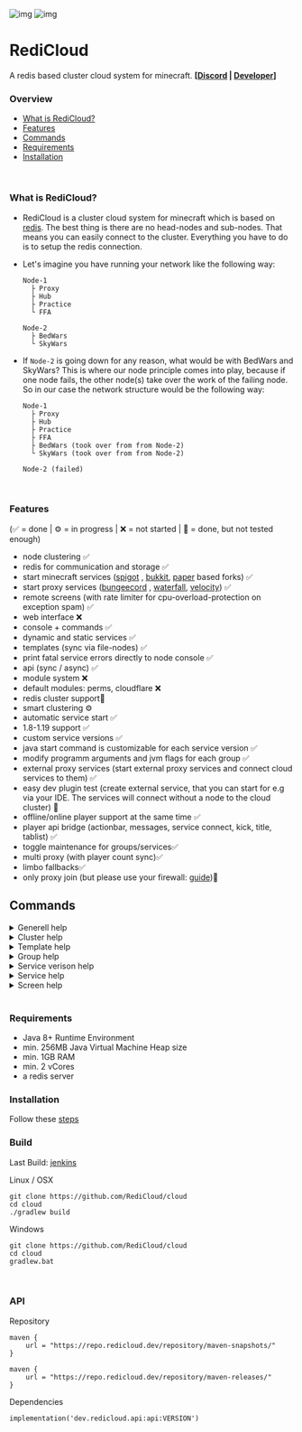 ![img](https://img.shields.io/nexus/r/dev.redicloud.api/api?label=release&server=https%3A%2F%2Frepo.redicloud.dev)
![img](https://img.shields.io/nexus/s/dev.redicloud.api/api?label=snapshot&server=https%3A%2F%2Frepo.redicloud.dev)

# RediCloud

A redis based cluster cloud system for
minecraft. **[[Discord](https://discord.gg/g2HV52VV4G) | [Developer](https://github.com/Suqatri)]**
<br>

### Overview

- [What is RediCloud?](#what-is-redicloud)
- [Features](#features)
- [Commands](#commands)
- [Requirements](#requirements)
- [Installation](#installation)
<br>

### What is RediCloud?

- RediCloud is a cluster cloud system for minecraft which is based on [redis](https://redis.io). The best thing is there
  are no head-nodes and sub-nodes. That means you can easily connect to the cluster. Everything you have to do is to
  setup the redis connection.
- Let's imagine you have running your network like the following way:

      Node-1
        ├ Proxy
        ├ Hub
        ├ Practice
        └ FFA
        
      Node-2
        ├ BedWars
        └ SkyWars

- If `Node-2` is going down for any reason, what would be with BedWars and SkyWars? This is where our node principle
  comes into play, because if one node fails, the other node(s) take over the work of the failing node. So in our case
  the network structure would be the following way:

      Node-1
        ├ Proxy
        ├ Hub
        ├ Practice
        ├ FFA
        ├ BedWars (took over from from Node-2)
        └ SkyWars (took over from from Node-2)
        
      Node-2 (failed)    

<br>

### Features

(✅ = done | ⚙️ = in progress | ❌ = not started | 🚧 = done, but not tested enough)

- node clustering ✅
- redis for communication and storage ✅
- start minecraft services ([spigot](https://getbukkit.org/download/spigot)
  , [bukkit](https://getbukkit.org/download/craftbukkit), [paper](https://papermc.io) based forks) ✅
- start proxy services ([bungeecord](https://www.spigotmc.org/wiki/bungeecord/)
  , [waterfall](https://github.com/PaperMC/Waterfall), [velocity](https://github.com/PaperMC/Velocity)) ✅
- remote screens (with rate limiter for cpu-overload-protection on exception spam) ✅
- web interface ❌
- console + commands ✅
- dynamic and static services ✅
- templates (sync via file-nodes) ✅
- print fatal service errors directly to node console ✅
- api (sync / async) ✅
- module system ❌
- default modules: perms, cloudflare ❌
- redis cluster support🚧
- smart clustering ⚙️
- automatic service start ✅
- 1.8-1.19 support ✅
- custom service versions ✅
- java start command is customizable for each service version ✅
- modify programm arguments and jvm flags for each group ✅
- external proxy services (start external proxy services and connect cloud services to them) ✅
- easy dev plugin test (create external service, that you can start for e.g via your IDE. The services will connect without a node to the cloud cluster) 🚧
- offline/online player support at the same time ✅
- player api bridge (actionbar, messages, service connect, kick, title, tablist) ✅
- toggle maintenance for groups/services✅
- multi proxy (with player count sync)✅
- limbo fallbacks✅
- only proxy join (but please use your firewall: [guide](https://www.spigotmc.org/wiki/firewall-guide/))🚧
  <br>

## Commands

<details>
  <summary>Generell help</summary>
  <picture>
    <source srcset="https://user-images.githubusercontent.com/44299323/182188868-0af2454b-0e33-40aa-a73a-afbf2230a907.png" media="(min-width: 600px)">
    <img src="https://user-images.githubusercontent.com/44299323/182188868-0af2454b-0e33-40aa-a73a-afbf2230a907.png">
  </picture>
</details>


<details>
  <summary>Cluster help</summary>
  <picture>
    <source srcset="https://user-images.githubusercontent.com/44299323/182185673-7e7e0b15-36e9-4e71-8f35-6e1ca23841f5.png" media="(min-width: 600px)">
    <img src="https://user-images.githubusercontent.com/44299323/182185673-7e7e0b15-36e9-4e71-8f35-6e1ca23841f5.png">
  </picture>
</details>

<details>
  <summary>Template help</summary>
  <picture>
    <source srcset="https://user-images.githubusercontent.com/44299323/182185726-c3108728-b2ea-4c85-9ca2-fd3bf82a8a55.png" media="(min-width: 600px)">
    <img src="https://user-images.githubusercontent.com/44299323/182185726-c3108728-b2ea-4c85-9ca2-fd3bf82a8a55.png">
  </picture>
</details>

<details>
  <summary>Group help</summary>
  <picture>
    <source srcset="https://user-images.githubusercontent.com/44299323/182185775-892ef2de-aec5-47fd-92ee-3b7739ff1bea.png" media="(min-width: 600px)">
    <img src="https://user-images.githubusercontent.com/44299323/182185775-892ef2de-aec5-47fd-92ee-3b7739ff1bea.png">
  </picture>
</details>

<details>
  <summary>Service verison help</summary>
  <picture>
    <source srcset="https://user-images.githubusercontent.com/44299323/182185840-a14821df-79db-4ee8-821a-0dcff5fdc188.png" media="(min-width: 600px)">
    <img src="https://user-images.githubusercontent.com/44299323/182185840-a14821df-79db-4ee8-821a-0dcff5fdc188.png">
  </picture>
</details>

<details>
  <summary>Service help</summary>
  <picture>
    <source srcset="https://user-images.githubusercontent.com/44299323/182185923-c8c1532e-58ba-43fd-992b-2714839011ee.png" media="(min-width: 600px)">
    <img src="https://user-images.githubusercontent.com/44299323/182185923-c8c1532e-58ba-43fd-992b-2714839011ee.png">
  </picture>
</details>


<details>
  <summary>Screen help</summary>
  <picture>
    <source srcset="https://user-images.githubusercontent.com/44299323/182185958-e310bfc5-51ad-413b-8a5f-6426a76eed5d.png" media="(min-width: 600px)">
    <img src="https://user-images.githubusercontent.com/44299323/182185958-e310bfc5-51ad-413b-8a5f-6426a76eed5d.png">
  </picture>
</details>

<br>

### Requirements

- Java 8+ Runtime Environment
- min. 256MB Java Virtual Machine Heap size
- min. 1GB RAM
- min. 2 vCores
- a redis server
  <br>

### Installation

Follow these [steps](https://github.com/RediCloud/cloud/wiki/installation)
<br>

### Build

Last Build: [jenkins](http://ci.redicloud.dev/job/redi-cloud/)

Linux / OSX
```
git clone https://github.com/RediCloud/cloud
cd cloud
./gradlew build
```

Windows
```
git clone https://github.com/RediCloud/cloud
cd cloud
gradlew.bat
```
<br>

### API

Repository
```
maven {
    url = "https://repo.redicloud.dev/repository/maven-snapshots/"
}

maven {
    url = "https://repo.redicloud.dev/repository/maven-releases/"
}
```

Dependencies
```
implementation('dev.redicloud.api:api:VERSION')
```
